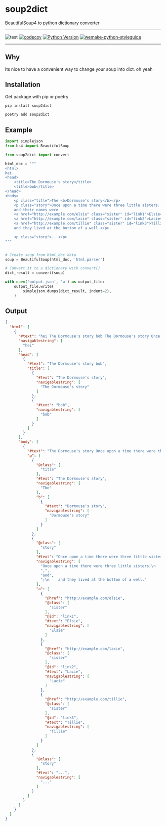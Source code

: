 # soup2dict

BeautifulSoup4 to python dictionary converter
___
![test](https://github.com/thomasborgen/soup2dict/workflows/test/badge.svg)
[![codecov](https://codecov.io/gh/thomasborgen/soup2dict/branch/master/graph/badge.svg)](https://codecov.io/gh/thomasborgen/soup2dict)
[![Python Version](https://img.shields.io/pypi/pyversions/soup2dict.svg)](https://pypi.org/project/soup2dict/)
[![wemake-python-styleguide](https://img.shields.io/badge/style-wemake-000000.svg)](https://github.com/wemake-services/wemake-python-styleguide)
___


## Why

Its nice to have a convenient way to change your soup into dict. oh yeah

## Installation

Get package with pip or poetry

```sh
pip install soup2dict
```

```sh
poetry add soup2dict
```

## Example

```python
import simplejson
from bs4 import BeautifulSoup

from soup2dict import convert

html_doc = """
<html>
hei
<head>
    <title>The Dormouse's story</title>
    <title>bob</title>
</head>
<body>
    <p class="title">The <b>Dormouse's story</b></p>
    <p class="story">Once upon a time there were three little sisters;
    and their names were
    <a href="http://example.com/elsie" class="sister" id="link1">Elsie</a>,
    <a href="http://example.com/lacie" class="sister" id="link2">Lacie</a> and
    <a href="http://example.com/tillie" class="sister" id="link3">Tillie</a>;
    and they lived at the bottom of a well.</p>

    <p class="story">...</p>
"""


# Create soup from html_doc data
soup = BeautifulSoup(html_doc, 'html.parser')

# Convert it to a dictionary with convert()
dict_result = convert(soup)

with open('output.json', 'w') as output_file:
    output_file.write(
        simplejson.dumps(dict_result, indent=2),
    )

```

## Output

```json
{
  "html": [
    {
      "#text": "hei The Dormouse's story bob The Dormouse's story Once upon a time there were three little sisters; and their names were Elsie , Lacie and Tillie ; and they lived at the bottom of a well. ...",
      "navigablestring": [
        "hei"
      ],
      "head": [
        {
          "#text": "The Dormouse's story bob",
          "title": [
            {
              "#text": "The Dormouse's story",
              "navigablestring": [
                "The Dormouse's story"
              ]
            },
            {
              "#text": "bob",
              "navigablestring": [
                "bob"
              ]
            }
          ]
        }
      ],
      "body": [
        {
          "#text": "The Dormouse's story Once upon a time there were three little sisters; and their names were Elsie , Lacie and Tillie ; and they lived at the bottom of a well. ...",
          "p": [
            {
              "@class": [
                "title"
              ],
              "#text": "The Dormouse's story",
              "navigablestring": [
                "The"
              ],
              "b": [
                {
                  "#text": "Dormouse's story",
                  "navigablestring": [
                    "Dormouse's story"
                  ]
                }
              ]
            },
            {
              "@class": [
                "story"
              ],
              "#text": "Once upon a time there were three little sisters; and their names were Elsie , Lacie and Tillie ; and they lived at the bottom of a well.",
              "navigablestring": [
                "Once upon a time there were three little sisters;\n    and their names were",
                ",",
                "and",
                ";\n    and they lived at the bottom of a well."
              ],
              "a": [
                {
                  "@href": "http://example.com/elsie",
                  "@class": [
                    "sister"
                  ],
                  "@id": "link1",
                  "#text": "Elsie",
                  "navigablestring": [
                    "Elsie"
                  ]
                },
                {
                  "@href": "http://example.com/lacie",
                  "@class": [
                    "sister"
                  ],
                  "@id": "link2",
                  "#text": "Lacie",
                  "navigablestring": [
                    "Lacie"
                  ]
                },
                {
                  "@href": "http://example.com/tillie",
                  "@class": [
                    "sister"
                  ],
                  "@id": "link3",
                  "#text": "Tillie",
                  "navigablestring": [
                    "Tillie"
                  ]
                }
              ]
            },
            {
              "@class": [
                "story"
              ],
              "#text": "...",
              "navigablestring": [
                "..."
              ]
            }
          ]
        }
      ]
    }
  ]
}
```
